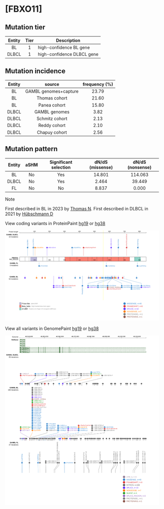 # [FBXO11]

## Mutation tier

|Entity|Tier|Description               |
|:------:|:----:|--------------------------|
|BL    |1   |high-confidence BL gene   |
|DLBCL |1   |high-confidence DLBCL gene|
## Mutation incidence

|Entity|source               |frequency (%)|
|:------:|:---------------------:|:-------------:|
|BL    |GAMBL genomes+capture|23.79        |
|BL    |Thomas cohort        |21.60        |
|BL    |Panea cohort         |15.80        |
|DLBCL |GAMBL genomes        | 3.82        |
|DLBCL |Schmitz cohort       | 2.13        |
|DLBCL |Reddy cohort         | 2.10        |
|DLBCL |Chapuy cohort        | 2.56        |

## Mutation pattern

|Entity|aSHM|Significant selection|dN/dS (missense)|dN/dS (nonsense)|
|:------:|:----:|:---------------------:|:----------------:|:----------------:|
|BL    |No  |Yes                  |14.801          |114.063         |
|DLBCL |No  |Yes                  | 2.464          | 39.449         |
|FL    |No  |No                   | 8.837          |  0.000         |


> [!NOTE]
> First described in BL in 2023 by [Thomas N](https://pubmed.ncbi.nlm.nih.gov/36201743). First described in DLBCL in 2021 by [Hübschmann D](https://pubmed.ncbi.nlm.nih.gov/33953289)


View coding variants in ProteinPaint [hg19](https://www.bcgsc.ca/downloads/morinlab/GAMBL/test/genes/FBXO11_protein.html)  or [hg38](https://www.bcgsc.ca/downloads/morinlab/GAMBL/test/genes/FBXO11_protein_hg38.html)

![image](images/proteinpaint/FBXO11_NM_025133.svg)

View all variants in GenomePaint [hg19](https://www.bcgsc.ca/downloads/morinlab/GAMBL/test/genes/FBXO11.html)  or [hg38](https://www.bcgsc.ca/downloads/morinlab/GAMBL/test/genes/FBXO11_hg38.html)

![image](images/proteinpaint/FBXO11.svg)
